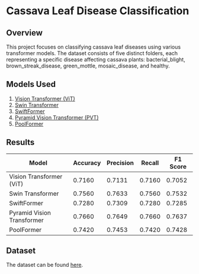 # Cassava Leaf Disease Classification

## Overview
This project focuses on classifying cassava leaf diseases using various transformer models. The dataset consists of five distinct folders, each representing a specific disease affecting cassava plants: bacterial_blight, brown_streak_disease, green_mottle, mosaic_disease, and healthy.

## Models Used
1. [Vision Transformer (ViT)](https://huggingface.co/docs/transformers/model_doc/vit)
2. [Swin Transformer](https://huggingface.co/docs/transformers/model_doc/swin)
3. [SwiftFormer](https://huggingface.co/docs/transformers/model_doc/swiftformer)
4. [Pyramid Vision Transformer (PVT)](https://huggingface.co/docs/transformers/model_doc/pvt)
5. [PoolFormer](https://huggingface.co/docs/transformers/model_doc/poolformer)

## Results

| Model                        | Accuracy | Precision | Recall | F1 Score |
|------------------------------|----------|-----------|--------|----------|
| Vision Transformer (ViT)     | 0.7160   | 0.7131    | 0.7160 | 0.7052   |
| Swin Transformer             | 0.7560   | 0.7633    | 0.7560 | 0.7532   |
| SwiftFormer                  | 0.7280   | 0.7309    | 0.7280 | 0.7285   |
| Pyramid Vision Transformer   | 0.7660   | 0.7649    | 0.7660 | 0.7637   |
| PoolFormer                   | 0.7420   | 0.7453    | 0.7420 | 0.7428   |

## Dataset
The dataset can be found [here](https://www.kaggle.com/datasets/nirmalsankalana/cassava-leaf-disease-classification).
